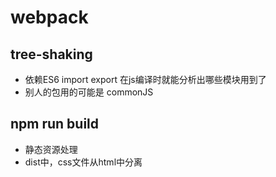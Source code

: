 # webpack

## tree-shaking

- 依赖ES6 import export
在js编译时就能分析出哪些模块用到了
- 别人的包用的可能是 commonJS

## npm run build

- 静态资源处理
- dist中，css文件从html中分离
